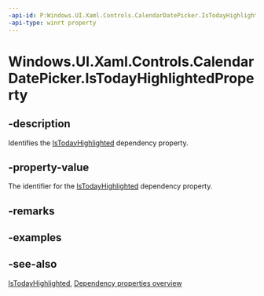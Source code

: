 ```yaml
---
-api-id: P:Windows.UI.Xaml.Controls.CalendarDatePicker.IsTodayHighlightedProperty
-api-type: winrt property
---
```


<!-- Property syntax
public Windows.UI.Xaml.DependencyProperty IsTodayHighlightedProperty { get; }
-->

# Windows.UI.Xaml.Controls.CalendarDatePicker.IsTodayHighlightedProperty

## -description
Identifies the [IsTodayHighlighted](calendardatepicker_istodayhighlighted.md) dependency property.



## -property-value
The identifier for the [IsTodayHighlighted](calendardatepicker_istodayhighlighted.md) dependency property.

## -remarks

## -examples

## -see-also
[IsTodayHighlighted](calendardatepicker_istodayhighlighted.md), [Dependency properties overview](/windows/uwp/xaml-platform/dependency-properties-overview)
